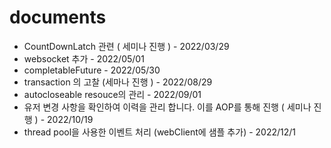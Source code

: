 # documents
- CountDownLatch 관련 ( 세미나 진행 ) - 2022/03/29
- websocket 추가 - 2022/05/01
- completableFuture - 2022/05/30
- transaction 의 고찰 (세마나 진행 ) - 2022/08/29
- autocloseable resouce의 관리 - 2022/09/01
- 유저 변경 사항을 확인하여 이력을 관리 합니다. 이를 AOP를 통해 진행 ( 세미나 진행 ) - 2022/10/19
- thread pool을 사용한 이벤트 처리 (webClient에 샘플 추가) - 2022/12/1